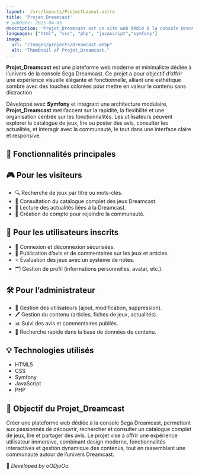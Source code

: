 ```yaml
---
layout:  /src/layouts/ProjectLayout.astro
title: 'Projet_Dreamcast'
# pubDate: 2025-04-05
description: 'Projet_Dreamcast est un site web dédié à la console Dreamcast, permettant aux utilisateurs et visiteurs de consulter un catalogue complet de jeux, de rechercher des titres, et de lire ou publier des avis et commentaires. Il intègre un système d’inscription et de connexion pour gérer les profils utilisateurs et permet aux administrateurs de gérer le contenu et les utilisateurs.'
languages: ["html", "css", "php", "javascript","symfony"]
image:
  url: "/images/projects/Dreamcast.webp"
  alt: "Thumbnail of Projet_Dreamcast."
--- 
```


**Projet_Dreamcast** est une plateforme web moderne et minimaliste dédiée à l’univers de la console Sega Dreamcast. Ce projet a pour objectif d’offrir une expérience visuelle élégante et fonctionnelle, alliant une esthétique sombre avec des touches colorées pour mettre en valeur le contenu sans distraction

Développé avec **Symfony** et intégrant une architecture modulaire, **Projet_Dreamcast** met l’accent sur la rapidité, la flexibilité et une organisation centrée sur les fonctionnalités. Les utilisateurs peuvent explorer le catalogue de jeux, lire ou poster des avis, consulter les actualités, et interagir avec la communauté, le tout dans une interface claire et responsive.

## 🧩 Fonctionnalités principales

## 🎮 Pour les visiteurs

- 🔍 Recherche de jeux par titre ou mots-clés.
- 📜 Consultation du catalogue complet des jeux Dreamcast.
- 📰 Lecture des actualités liées à la Dreamcast.
- 📝 Création de compte pour rejoindre la communauté.

## 👤 Pour les utilisateurs inscrits

- 🔐 Connexion et déconnexion sécurisées.
- 💬 Publication d’avis et de commentaires sur les jeux et articles.
- ⭐ Évaluation des jeux avec un système de notes.
- 🗂 Gestion de profil (informations personnelles, avatar, etc.).

## 🛠 Pour l’administrateur

- 👥 Gestion des utilisateurs (ajout, modification, suppression).
- 🖊 Gestion du contenu (articles, fiches de jeux, actualités).
- 📊 Suivi des avis et commentaires publiés.
- 🔎 Recherche rapide dans la base de données de contenu.

## 💡 Technologies utilisés

- HTML5
- CSS
- Symfony
- JavaScript
- PHP


<!-- ## 🌐 Demo

👉 [View live demo](https://github.com/oODjoOo/Green)  -->

## 🎯 Objectif du Projet_Dreamcast

Créer une plateforme web dédiée à la console Sega Dreamcast, permettant aux passionnés de découvrir, rechercher et consulter un catalogue complet de jeux, lire et partager des avis.
Le projet vise à offrir une expérience utilisateur immersive, combinant design moderne, fonctionnalités interactives et gestion dynamique des contenus, tout en rassemblant une communauté autour de l’univers Dreamcast.


🚀 *Developed by oODjoOo.*

